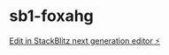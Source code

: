 # sb1-foxahg

[Edit in StackBlitz next generation editor ⚡️](https://stackblitz.com/~/github.com/olivier1584/sb1-foxahg)